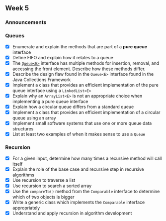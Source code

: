 ## Week 5

### Announcements

### Queues

* [x] Enumerate and explain the methods that are part of a **pure queue** interface
* [x] Define FIFO and explain how it relates to a queue
* [x] The [`Queue<E>`](http://javadoc.taylorial.com/java.base/util/Queue.html) interface has multiple methods for insertion, removal, and accessing the front element.  Describe how these methods differ.
* [x] Describe the design flaw found in the `Queue<E>` interface found in the Java Collections Framework
* [x] Implement a class that provides an efficient implementation of the pure queue interface using a `LinkedList<E>`
* [x] Explain why an `ArrayList<E>` is not an appropriate choice when implementing a pure queue interface
* [x] Explain how a circular queue differs from a standard queue
* [x] Implement a class that provides an efficient implementation of a circular queue using an array
* [x] Implement small software systems that use one or more queue data structures
* [x] List at least two examples of when it makes sense to use a `Queue`

### Recursion

* [x] For a given input, determine how many times a recursive method will call itself
* [x] Explain the role of the base case and recursive step in recursive algorithms
* [x] Use recursion to traverse a list
* [x] Use recursion to search a sorted array
* [x] Use the `compareTo()` method from the `Comparable` interface to determine which of two objects is bigger
* [x] Write a generic class which implements the `Comparable` interface appropriately
* [x] Understand and apply recursion in algorithm development
